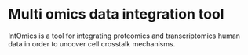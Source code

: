 # Multi omics data integration tool
IntOmics is a tool for integrating proteomics and transcriptomics human data in order to uncover cell crosstalk mechanisms.